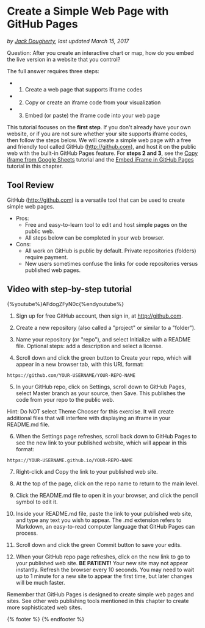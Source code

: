 # Create a Simple Web Page with GitHub Pages
*by [Jack Dougherty](../introduction/who.md), last updated March 15, 2017*

Question: After you create an interactive chart or map, how do you embed the live version in a website that you control?

The full answer requires three steps:
- 1) Create a web page that supports iframe codes
- 2) Copy or create an iframe code from your visualization
- 3) Embed (or paste) the iframe code into your web page

This tutorial focuses on the **first step**. If you don't already have your own website, or if you are not sure whether your site supports iframe codes, then follow the steps below. We will create a simple web page with a free and friendly tool called GitHub (http://github.com), and host it on the public web with the built-in GitHub Pages feature. For **steps 2 and 3**, see the [Copy iframe from Google Sheets](../iframe-google-sheets) tutorial and the [Embed iFrame in GitHub Pages](../iframe-github/) tutorial in this chapter.

## Tool Review
GitHub (http://github.com) is a versatile tool that can be used to create simple web pages.
- Pros:
  - Free and easy-to-learn tool to edit and host simple pages on the public web.
  - All steps below can be completed in your web browser.
- Cons:
  - All work on GitHub is public by default. Private repositories (folders) require payment.
  - New users sometimes confuse the links for code repositories versus published web pages.

## Video with step-by-step tutorial
{%youtube%}AFdogZFyN0c{%endyoutube%}

1) Sign up for free GitHub account, then sign in, at http://github.com.

2) Create a new repository (also called a "project" or similar to a "folder").

3) Name your repository (or "repo"), and select Initialize with a README file. Optional steps: add a description and select a license.

4) Scroll down and click the green button to Create your repo, which will appear in a new browser tab, with this URL format:
```
https://github.com/YOUR-USERNAME/YOUR-REPO-NAME
```

5) In your GitHub repo, click on Settings, scroll down to GitHub Pages, select Master branch as your source, then Save. This publishes the code from your repo to the public web.

Hint: Do NOT select Theme Chooser for this exercise. It will create additional files that will interfere with displaying an iframe in your README.md file.

6) When the Settings page refreshes, scroll back down to GitHub Pages to see the new link to your published website, which will appear in this format:
```
https://YOUR-USERNAME.github.io/YOUR-REPO-NAME
```

7) Right-click and Copy the link to your published web site.

8) At the top of the page, click on the repo name to return to the main level.

9) Click the README.md file to open it in your browser, and click the pencil symbol to edit it.

10) Inside your README.md file, paste the link to your published web site, and type any text you wish to appear. The .md extension refers to Markdown, an easy-to-read computer language that GitHub Pages can process.

11) Scroll down and click the green Commit button to save your edits.

12) When your GitHub repo page refreshes, click on the new link to go to your published web site.
**BE PATIENT!** Your new site may not appear instantly. Refresh the browser every 10 seconds. You may need to wait up to 1 minute for a new site to appear the first time, but later changes will be much faster.

Remember that GitHub Pages is designed to create simple web pages and sites. See other web publishing tools mentioned in this chapter to create more sophisticated web sites.

{% footer %}
{% endfooter %}
